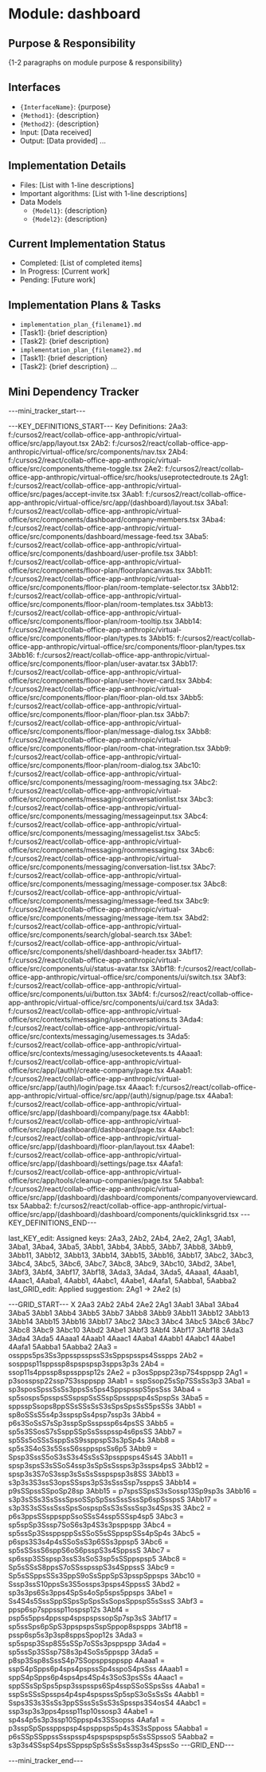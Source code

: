 # Module: dashboard

## Purpose & Responsibility
{1-2 paragraphs on module purpose & responsibility}

## Interfaces
* `{InterfaceName}`: {purpose}
* `{Method1}`: {description}
* `{Method2}`: {description}
* Input: [Data received]
* Output: [Data provided]
...

## Implementation Details
* Files: [List with 1-line descriptions]
* Important algorithms: [List with 1-line descriptions]
* Data Models
    * `{Model1}`: {description}
    * `{Model2}`: {description}

## Current Implementation Status
* Completed: [List of completed items]
* In Progress: [Current work]
* Pending: [Future work]

## Implementation Plans & Tasks
* `implementation_plan_{filename1}.md`
* [Task1]: {brief description}
* [Task2]: {brief description}
* `implementation_plan_{filename2}.md`
* [Task1]: {brief description}
* [Task2]: {brief description} 
...

## Mini Dependency Tracker
---mini_tracker_start---

---KEY_DEFINITIONS_START---
Key Definitions:
2Aa3: f:/cursos2/react/collab-office-app-anthropic/virtual-office/src/app/layout.tsx
2Ab2: f:/cursos2/react/collab-office-app-anthropic/virtual-office/src/components/nav.tsx
2Ab4: f:/cursos2/react/collab-office-app-anthropic/virtual-office/src/components/theme-toggle.tsx
2Ae2: f:/cursos2/react/collab-office-app-anthropic/virtual-office/src/hooks/useprotectedroute.ts
2Ag1: f:/cursos2/react/collab-office-app-anthropic/virtual-office/src/pages/accept-invite.tsx
3Aab1: f:/cursos2/react/collab-office-app-anthropic/virtual-office/src/app/(dashboard)/layout.tsx
3Aba1: f:/cursos2/react/collab-office-app-anthropic/virtual-office/src/components/dashboard/company-members.tsx
3Aba4: f:/cursos2/react/collab-office-app-anthropic/virtual-office/src/components/dashboard/message-feed.tsx
3Aba5: f:/cursos2/react/collab-office-app-anthropic/virtual-office/src/components/dashboard/user-profile.tsx
3Abb1: f:/cursos2/react/collab-office-app-anthropic/virtual-office/src/components/floor-plan/floorplancanvas.tsx
3Abb11: f:/cursos2/react/collab-office-app-anthropic/virtual-office/src/components/floor-plan/room-template-selector.tsx
3Abb12: f:/cursos2/react/collab-office-app-anthropic/virtual-office/src/components/floor-plan/room-templates.tsx
3Abb13: f:/cursos2/react/collab-office-app-anthropic/virtual-office/src/components/floor-plan/room-tooltip.tsx
3Abb14: f:/cursos2/react/collab-office-app-anthropic/virtual-office/src/components/floor-plan/types.ts
3Abb15: f:/cursos2/react/collab-office-app-anthropic/virtual-office/src/components/floor-plan/types.tsx
3Abb16: f:/cursos2/react/collab-office-app-anthropic/virtual-office/src/components/floor-plan/user-avatar.tsx
3Abb17: f:/cursos2/react/collab-office-app-anthropic/virtual-office/src/components/floor-plan/user-hover-card.tsx
3Abb4: f:/cursos2/react/collab-office-app-anthropic/virtual-office/src/components/floor-plan/floor-plan-old.tsx
3Abb5: f:/cursos2/react/collab-office-app-anthropic/virtual-office/src/components/floor-plan/floor-plan.tsx
3Abb7: f:/cursos2/react/collab-office-app-anthropic/virtual-office/src/components/floor-plan/message-dialog.tsx
3Abb8: f:/cursos2/react/collab-office-app-anthropic/virtual-office/src/components/floor-plan/room-chat-integration.tsx
3Abb9: f:/cursos2/react/collab-office-app-anthropic/virtual-office/src/components/floor-plan/room-dialog.tsx
3Abc10: f:/cursos2/react/collab-office-app-anthropic/virtual-office/src/components/messaging/room-messaging.tsx
3Abc2: f:/cursos2/react/collab-office-app-anthropic/virtual-office/src/components/messaging/conversationlist.tsx
3Abc3: f:/cursos2/react/collab-office-app-anthropic/virtual-office/src/components/messaging/messageinput.tsx
3Abc4: f:/cursos2/react/collab-office-app-anthropic/virtual-office/src/components/messaging/messagelist.tsx
3Abc5: f:/cursos2/react/collab-office-app-anthropic/virtual-office/src/components/messaging/roommessaging.tsx
3Abc6: f:/cursos2/react/collab-office-app-anthropic/virtual-office/src/components/messaging/conversation-list.tsx
3Abc7: f:/cursos2/react/collab-office-app-anthropic/virtual-office/src/components/messaging/message-composer.tsx
3Abc8: f:/cursos2/react/collab-office-app-anthropic/virtual-office/src/components/messaging/message-feed.tsx
3Abc9: f:/cursos2/react/collab-office-app-anthropic/virtual-office/src/components/messaging/message-item.tsx
3Abd2: f:/cursos2/react/collab-office-app-anthropic/virtual-office/src/components/search/global-search.tsx
3Abe1: f:/cursos2/react/collab-office-app-anthropic/virtual-office/src/components/shell/dashboard-header.tsx
3Abf17: f:/cursos2/react/collab-office-app-anthropic/virtual-office/src/components/ui/status-avatar.tsx
3Abf18: f:/cursos2/react/collab-office-app-anthropic/virtual-office/src/components/ui/switch.tsx
3Abf3: f:/cursos2/react/collab-office-app-anthropic/virtual-office/src/components/ui/button.tsx
3Abf4: f:/cursos2/react/collab-office-app-anthropic/virtual-office/src/components/ui/card.tsx
3Ada3: f:/cursos2/react/collab-office-app-anthropic/virtual-office/src/contexts/messaging/useconversations.ts
3Ada4: f:/cursos2/react/collab-office-app-anthropic/virtual-office/src/contexts/messaging/usemessages.ts
3Ada5: f:/cursos2/react/collab-office-app-anthropic/virtual-office/src/contexts/messaging/usesocketevents.ts
4Aaaa1: f:/cursos2/react/collab-office-app-anthropic/virtual-office/src/app/(auth)/create-company/page.tsx
4Aaab1: f:/cursos2/react/collab-office-app-anthropic/virtual-office/src/app/(auth)/login/page.tsx
4Aaac1: f:/cursos2/react/collab-office-app-anthropic/virtual-office/src/app/(auth)/signup/page.tsx
4Aaba1: f:/cursos2/react/collab-office-app-anthropic/virtual-office/src/app/(dashboard)/company/page.tsx
4Aabb1: f:/cursos2/react/collab-office-app-anthropic/virtual-office/src/app/(dashboard)/dashboard/page.tsx
4Aabc1: f:/cursos2/react/collab-office-app-anthropic/virtual-office/src/app/(dashboard)/floor-plan/layout.tsx
4Aabe1: f:/cursos2/react/collab-office-app-anthropic/virtual-office/src/app/(dashboard)/settings/page.tsx
4Aafa1: f:/cursos2/react/collab-office-app-anthropic/virtual-office/src/app/tools/cleanup-companies/page.tsx
5Aabba1: f:/cursos2/react/collab-office-app-anthropic/virtual-office/src/app/(dashboard)/dashboard/components/companyoverviewcard.tsx
5Aabba2: f:/cursos2/react/collab-office-app-anthropic/virtual-office/src/app/(dashboard)/dashboard/components/quicklinksgrid.tsx
---KEY_DEFINITIONS_END---

last_KEY_edit: Assigned keys: 2Aa3, 2Ab2, 2Ab4, 2Ae2, 2Ag1, 3Aab1, 3Aba1, 3Aba4, 3Aba5, 3Abb1, 3Abb4, 3Abb5, 3Abb7, 3Abb8, 3Abb9, 3Abb11, 3Abb12, 3Abb13, 3Abb14, 3Abb15, 3Abb16, 3Abb17, 3Abc2, 3Abc3, 3Abc4, 3Abc5, 3Abc6, 3Abc7, 3Abc8, 3Abc9, 3Abc10, 3Abd2, 3Abe1, 3Abf3, 3Abf4, 3Abf17, 3Abf18, 3Ada3, 3Ada4, 3Ada5, 4Aaaa1, 4Aaab1, 4Aaac1, 4Aaba1, 4Aabb1, 4Aabc1, 4Aabe1, 4Aafa1, 5Aabba1, 5Aabba2
last_GRID_edit: Applied suggestion: 2Ag1 -> 2Ae2 (s)

---GRID_START---
X 2Aa3 2Ab2 2Ab4 2Ae2 2Ag1 3Aab1 3Aba1 3Aba4 3Aba5 3Abb1 3Abb4 3Abb5 3Abb7 3Abb8 3Abb9 3Abb11 3Abb12 3Abb13 3Abb14 3Abb15 3Abb16 3Abb17 3Abc2 3Abc3 3Abc4 3Abc5 3Abc6 3Abc7 3Abc8 3Abc9 3Abc10 3Abd2 3Abe1 3Abf3 3Abf4 3Abf17 3Abf18 3Ada3 3Ada4 3Ada5 4Aaaa1 4Aaab1 4Aaac1 4Aaba1 4Aabb1 4Aabc1 4Aabe1 4Aafa1 5Aabba1 5Aabba2
2Aa3 = osspps5ps3Ss3ppsspsspssS3sSppspssps4Ssspps
2Ab2 = sosppsp11sppssp8spspspsp3spps3p3s
2Ab4 = ssop11s4ppssp8spssppsp12s
2Ae2 = p3osSppsp23sp7S4sppspp
2Ag1 = p3sosspsp22ssp7S3ssppspp
3Aab1 = sspSsop25sSp7SSsSs3p3
3Aba1 = sp3sposSpssSsSs3ppsSs5ps4SppspsspS5psSss
3Aba4 = sp5sosps5psspsSSspspSsSSspSpssppsp4sSpspSs
3Aba5 = sppsspSsops8ppSSsSSsSsS3sSpsSpsSsS5psSSs
3Abb1 = sp8oSSsS5s4p3sspspSs4psp7ssp3s
3Abb4 = p6s3SoSsS7sSp3sspSpSsspssp6s4psSS
3Abb5 = sp5s3SSosS7sSsppSSpSsSsspssp4s6psSS
3Abb7 = sp5Ss5oSSsSsppSsS9ssppspS3s3pSp4s
3Abb8 = sp5s3S4oS3s5SssS6ssppspsSs6p5
3Abb9 = Spsp3SssS5oS3sS3s4SsSsS3pssppsps4Ss4S
3Abb11 = spsp3spsS3sSSoS4ssp3sSpSsSssps3p3ssps4psS
3Abb12 = spsp3s3S7oS3ssp3sSsSsSsspspsp3s8SS
3Abb13 = s3p3s3S3ssS3opsSSsps3pS3sSssSsp7ssppsS
3Abb14 = p9sSSpssSSpoSp28sp
3Abb15 = p7spsSSpsS3sSossp13Sp9sp3s
3Abb16 = s3p3sSSs3SsSssSpsoSSpSpSssSssSssSp6spSsspsS
3Abb17 = s3p3S3sSSssSssSpsSospspSsS3sSssSsp3s4Sps3S
3Abc2 = p6s3ppsSSsppsppSsoSSsS4ssp5SSsp4sp5
3Abc3 = sp5spSp3Sssp7SoS6s3p4S3s3psppspp
3Abc4 = sp5ssSp3SssppsppSsSSoS5sSSppspSSs4pSp4s
3Abc5 = p6sps3S3s4p4sSSoSsS3p6SSs3ppsp5
3Abc6 = sp5sSSssS6sppS6oS6psspS3s4SppssS
3Abc7 = sp6ssp3SSspsp3ssS3sSoS3sp5sSSppspsp5
3Abc8 = Sp5sSSsS8ppsS7oSSsspsspS3s4SppssS
3Abc9 = Sp5sSSppsSSs3SppS9oSsSppSpS3psspSppsps
3Abc10 = Sssp3ssS10ppsSs3S5ossps3psps4SppssS
3Abd2 = sp3s3ps6Ss3pps4SpSs4oSp5sps5ppsps
3Abe1 = Ss4S4s5SssSppSSpsSpSpsSsSopsSppspS5sSssS
3Abf3 = ppsp6sp7sppssp11ospsp12s
3Abf4 = psp5s5pps4ppssp4spspspssopSp7sp3sS
3Abf17 = sp5ssSps6pSpS3ppspspsSspSppop8spspps
3Abf18 = pssp6sp5s3p3sp8sppsSpop12s
3Ada3 = sp5spsp3Ssp8S5sSSp7oSSs3psppspp
3Ada4 = sp5ssSp3SSsp7S8s3p4SoSs5ppspp
3Ada5 = p8sp3Ssp8sSssS4p7SSopsppsppspp
4Aaaa1 = sspS4pSpps6p4sps4pspssSp4sspoS4psSss
4Aaab1 = sppS4pSpps6p4sps4ps4Sp4s3SoS3psSSs
4Aaac1 = sppSSsSpSps5psp3sspssps6Sp4sspSSoSSpsSss
4Aaba1 = sspSsSSsSpssps4p4sp4spspssSp5spS3oSsSsSs
4Aabb1 = Ssps3S3s3SsSs3ppSSssSsSsS3sSpssps3S4osS4
4Aabc1 = ssp3sp3s3pps4pssp11sp10ssosp3
4Aabe1 = sp4s4p5s3p3ssp10Sppsp4s3SSsopss
4Aafa1 = p3sspSpSpssppspsp4spsppsps5p4s3S3sSpposs
5Aabba1 = p6sSSpSSppssSsspssp4spspspspsp5sSsSSpssoS
5Aabba2 = s3p3s4SSspS4psSSppspSpSsSsSsSssp3s4SpssSo
---GRID_END---

---mini_tracker_end---
